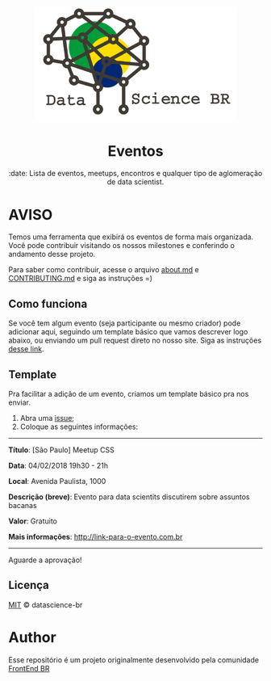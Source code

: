 <p align="center">
<img src="src/img/eventos.png" width="400" alt="Data science Brasil">
</p>
<h1 align="center">Eventos</h1>
<p align="center">:date: Lista de eventos, meetups, encontros e qualquer tipo de aglomeração de data scientist.</p>

# AVISO

Temos uma ferramenta que exibirá os eventos de forma mais organizada. Você pode contribuir visitando os nossos milestones e conferindo o andamento desse projeto.

Para saber como contribuir, acesse o arquivo [about.md](about.md) e [CONTRIBUTING.md](CONTRIBUTING.md) e siga as instruções =)

## Como funciona

Se você tem algum evento (seja participante ou mesmo criador) pode adicionar aqui, seguindo um template básico que vamos descrever logo abaixo, ou enviando um pull request direto no nosso site. Siga as instruções [desse link](CONTRIBUTING.md).

## Template

Pra facilitar a adição de um evento, criamos um template básico pra nos enviar.

1. Abra uma [issue](https://github.com/datascience-br/eventos/issues/new);
2. Coloque as seguintes informações:

---

**Título**: [São Paulo] Meetup CSS

**Data**: 04/02/2018 19h30 - 21h

**Local**: Avenida Paulista, 1000

**Descrição (breve)**: Evento para data scientits discutirem sobre assuntos bacanas

**Valor**: Gratuito

**Mais informações**: http://link-para-o-evento.com.br
* * *

Aguarde a aprovação!

 
## Licença

[MIT](LICENSE.md) &copy; datascience-br

# Author
Esse repositório é um projeto originalmente desenvolvido pela comunidade [FrontEnd BR]('https://github.com/frontendbr')

